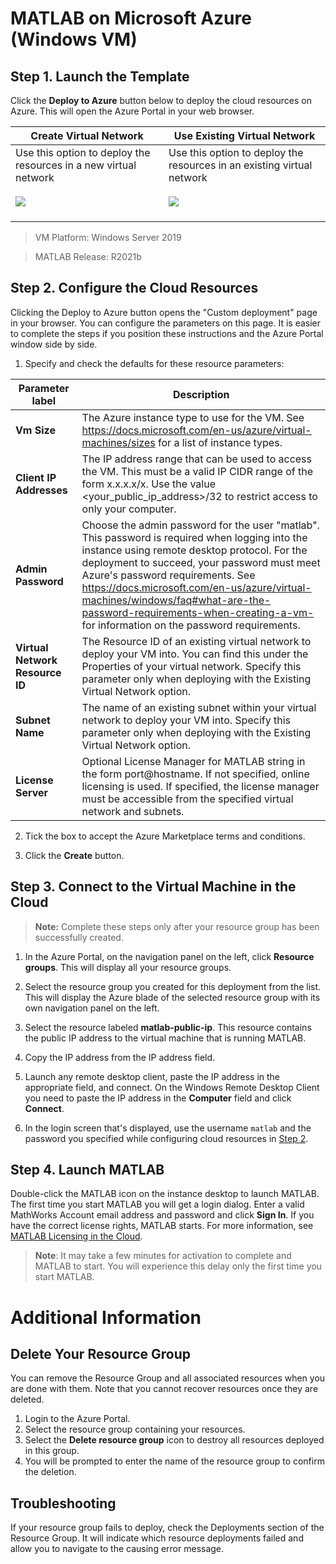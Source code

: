 # MATLAB on Microsoft Azure (Windows VM)

## Step 1. Launch the Template

Click the **Deploy to Azure** button below to deploy the cloud resources on Azure. This will open the Azure Portal in your web browser.

| Create Virtual Network | Use Existing Virtual Network |
| --- | --- |
| Use this option to deploy the resources in a new virtual network<br><br><a href="https://portal.azure.com/#create/Microsoft.Template/uri/https%3A%2F%2Fraw.githubusercontent.com%2Fmathworks-ref-arch%2Fmatlab-on-azure-win%2Fmaster%2Freleases%2FR2021b%2Fazuredeploy-R2021b.json" target="_blank"><img src="http://azuredeploy.net/deploybutton.png"/></a></br></br> | Use this option to deploy the resources in an existing virtual network <br><br><a href="https://portal.azure.com/#create/Microsoft.Template/uri/https%3A%2F%2Fraw.githubusercontent.com%2Fmathworks-ref-arch%2Fmatlab-on-azure-win%2Fmaster%2Freleases%2FR2021b%2Fazuredeploy-existing-vnet-R2021b.json" target="_blank"><img src="http://azuredeploy.net/deploybutton.png"/></a></br></br> |

> VM Platform: Windows Server 2019

> MATLAB Release: R2021b

## Step 2. Configure the Cloud Resources
Clicking the Deploy to Azure button opens the "Custom deployment" page in your browser. You can configure the parameters on this page. It is easier to complete the steps if you position these instructions and the Azure Portal window side by side.

1. Specify and check the defaults for these resource parameters:

| Parameter label | Description |
| --------------- | ----------- |
| **Vm Size** | The Azure instance type to use for the VM. See https://docs.microsoft.com/en-us/azure/virtual-machines/sizes for a list of instance types. |
| **Client IP Addresses** | The IP address range that can be used to access the VM. This must be a valid IP CIDR range of the form x.x.x.x/x. Use the value <your_public_ip_address>/32 to restrict access to only your computer. |
| **Admin Password** | Choose the admin password for the user "matlab". This password is required when logging into the instance using remote desktop protocol. For the deployment to succeed, your password must meet Azure's password requirements. See https://docs.microsoft.com/en-us/azure/virtual-machines/windows/faq#what-are-the-password-requirements-when-creating-a-vm- for information on the password requirements. |
| **Virtual Network Resource ID** | The Resource ID of an existing virtual network to deploy your VM into. You can find this under the Properties of your virtual network. Specify this parameter only when deploying with the Existing Virtual Network option. |
| **Subnet Name** | The name of an existing subnet within your virtual network to deploy your VM into. Specify this parameter only when deploying with the Existing Virtual Network option. |
| **License Server** | Optional License Manager for MATLAB string in the form port@hostname. If not specified, online licensing is used. If specified, the license manager must be accessible from the specified virtual network and subnets. |


2. Tick the box to accept the Azure Marketplace terms and conditions.

3. Click the **Create** button.

## Step 3. Connect to the Virtual Machine in the Cloud

>   **Note:** Complete these steps only after your resource group has been successfully created.

1.  In the Azure Portal, on the navigation panel on the left, click **Resource
    groups**. This will display all your resource groups.

2.  Select the resource group you created for this deployment from the list. This
    will display the Azure blade of the selected resource group with its own
    navigation panel on the left.

3.  Select the resource labeled **matlab-public-ip**. This resource
    contains the public IP address to the virtual machine that is running MATLAB.

4.  Copy the IP address from the IP address field.

5.  Launch any remote desktop client, paste the IP address in the appropriate field, and connect. On the Windows Remote Desktop Client you need to paste the IP address in the **Computer** field and click **Connect**.

6. In the login screen that's displayed, use the username `matlab` and the password you specified while configuring cloud resources in [Step 2](#step-2-configure-cloud-resources).

## Step 4. Launch MATLAB

Double-click the MATLAB icon on the instance desktop to launch MATLAB. The first time you start MATLAB you will get a login dialog. Enter a valid MathWorks Account email address and password and click **Sign In**. If you have the correct license rights, MATLAB starts. For more information, see [MATLAB Licensing in the Cloud](https://www.mathworks.com/help/licensingoncloud/matlab-on-the-cloud.html).

>**Note**: It may take a few minutes for activation to complete and MATLAB to start. You will experience this delay only the first time you start MATLAB.

# Additional Information

## Delete Your Resource Group
You can remove the Resource Group and all associated resources when you are done with them. Note that you cannot recover resources once they are deleted.

1.  Login to the Azure Portal.
2.  Select the resource group containing your resources.
3.  Select the **Delete resource group** icon to destroy all resources deployed
    in this group.
4.  You will be prompted to enter the name of the resource group to confirm the
    deletion.

## Troubleshooting
If your resource group fails to deploy, check the Deployments section of the Resource Group. It will indicate which resource deployments failed and allow you to navigate to the causing error message.